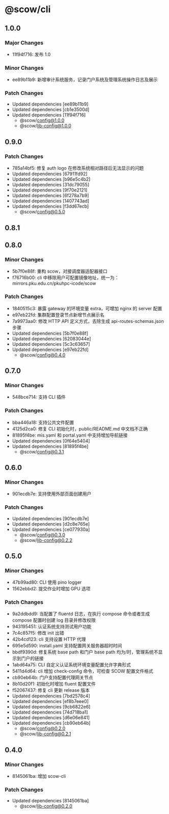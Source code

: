 # @scow/cli

## 1.0.0

### Major Changes

- 11f94f716: 发布 1.0

### Minor Changes

- ee89b11b9: 新增审计系统服务，记录门户系统及管理系统操作日志及展示

### Patch Changes

- Updated dependencies [ee89b11b9]
- Updated dependencies [cb1e3500d]
- Updated dependencies [11f94f716]
  - @scow/config@1.0.0
  - @scow/lib-config@1.0.0

## 0.9.0

### Patch Changes

- 785a14bf5: 修复 auth logo 在修改系统相对路径后无法显示的问题
- Updated dependencies [67911fd92]
- Updated dependencies [b96e5c4b2]
- Updated dependencies [31dc79055]
- Updated dependencies [9f70e2121]
- Updated dependencies [6f278a7b9]
- Updated dependencies [1407743ad]
- Updated dependencies [f3dd67ecb]
  - @scow/config@0.5.0

## 0.8.1

## 0.8.0

### Minor Changes

- 5b7f0e88f: 重构 scow，对接调度器适配器接口
- f76716b00: cli 中移除用户可配置镜像地址，统一为：mirrors.pku.edu.cn/pkuhpc-icode/scow

### Patch Changes

- 1840515c3: 暴露 gateway 的环境变量 extra，可增加 nginx 的 server 配置
- e97eb22fd: 集群配置登录节点新增节点展示名
- 7a9973aa0: 修改 HTTP API 定义方式，去除生成 api-routes-schemas.json 步骤
- Updated dependencies [5b7f0e88f]
- Updated dependencies [62083044e]
- Updated dependencies [5c3c63657]
- Updated dependencies [e97eb22fd]
  - @scow/config@0.4.0

## 0.7.0

### Minor Changes

- 548bce714: 支持 CLI 插件

### Patch Changes

- bba446a18: 支持公共文件配置
- 4125d2ca0: 修复 CLI 初始化时，public/README.md 中文档不正确
- 81895f4be: mis.yaml 和 portal.yaml 中支持增加导航链接
- Updated dependencies [0f64e5404]
- Updated dependencies [81895f4be]
  - @scow/config@0.3.1

## 0.6.0

### Minor Changes

- 901ecdb7e: 支持使用外部页面创建用户

### Patch Changes

- Updated dependencies [901ecdb7e]
- Updated dependencies [d2c8e765e]
- Updated dependencies [ce077930a]
  - @scow/config@0.3.0
  - @scow/lib-config@0.2.2

## 0.5.0

### Minor Changes

- 47b99ad80: CLI 使用 pino logger
- 1562ebbd2: 提交作业时增加 GPU 选项

### Patch Changes

- 9a2ddbdd9: 当配置了 fluentd 日志，在执行 compose 命令或者生成 compose 配置时创建 log 目录并修改权限
- 943195451: 认证系统支持测试用户功能
- 7c4c857f5: 修改 init 出错
- 42b4cd123: cli 支持设置 HTTP 代理
- 695e5d590: install.yaml 支持配置网关服务器超时时间
- bbdf9390d: 修复系统 base path 和门户 base path 均为/时，管理系统不显示到门户的链接
- 1abd64a75: CLI 自定义认证系统环境变量配置允许字典形式
- 5411d4d64: cli 增加 check-config 命令，可检查 SCOW 配置文件格式
- cb90eb64b: 门户支持配置代理网关节点
- 8b10d20f1: 初始化时增加 fluent 配置文件
- f52067437: 修复 cli 更新 release 版本
- Updated dependencies [7bd2578c4]
- Updated dependencies [ef8b7eee0]
- Updated dependencies [9cb6822e6]
- Updated dependencies [74d718ba1]
- Updated dependencies [d6e06e841]
- Updated dependencies [cb90eb64b]
  - @scow/config@0.2.0
  - @scow/lib-config@0.2.1

## 0.4.0

### Minor Changes

- 8145061ba: 增加 scow-cli

### Patch Changes

- Updated dependencies [8145061ba]
  - @scow/lib-config@0.2.0
